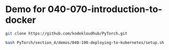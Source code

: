 # Demo for 040-070-introduction-to-docker
```bash
git clone https://github.com/kodekloudhub/PyTorch.git
```

```bash
bash PyTorch/section_4/demos/040-100-deploying-to-kubernetes/setup.sh
```
